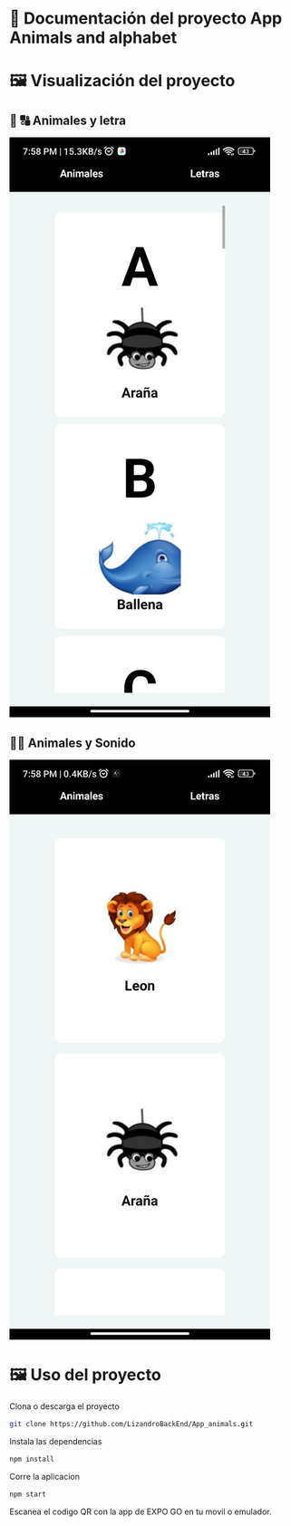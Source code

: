 # 📖 Documentación del proyecto App Animals and alphabet 
 
# 🖼️ Visualización del proyecto

## 🦊 🔠 Animales y letra 
![Animals](./assets/img/letters.jpg)

## 🦊🎵 Animales y Sonido
![Animals](./assets/img/animals.jpg)
 
# 🖼️ Uso del proyecto 
Clona o descarga el proyecto 
```bash
git clone https://github.com/LizandroBackEnd/App_animals.git
```  
 
Instala las dependencias 
```bash
npm install
```   
 
Corre la aplicacion 
```bash
npm start
```   
Escanea el codigo QR con la app de EXPO GO en tu movil o emulador.
